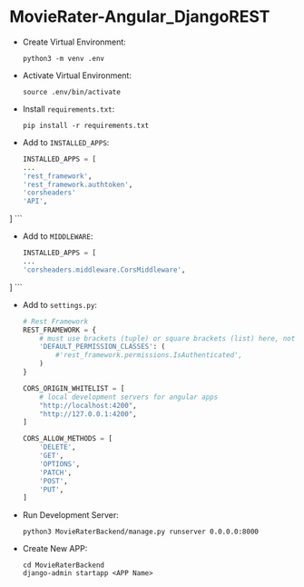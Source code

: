 # MovieRater-Angular_DjangoREST

- Create Virtual Environment:
    ```
    python3 -m venv .env
    ```

- Activate Virtual Environment:
    ```
    source .env/bin/activate
    ```

- Install `requirements.txt`:
    ```
    pip install -r requirements.txt
    ```

- Add to `INSTALLED_APPS`:
    ```python
    INSTALLED_APPS = [
    ...
    'rest_framework',
    'rest_framework.authtoken',
    'corsheaders'
    'API',
]
    ```

- Add to `MIDDLEWARE`:
    ```python
    INSTALLED_APPS = [
    ...
    'corsheaders.middleware.CorsMiddleware',
]
    ```

- Add to `settings.py`:
    ```python
    # Rest Framework
    REST_FRAMEWORK = {
        # must use brackets (tuple) or square brackets (list) here, not curly brackets (set)
        'DEFAULT_PERMISSION_CLASSES': (
            #'rest_framework.permissions.IsAuthenticated',
        ) 
    }

    CORS_ORIGIN_WHITELIST = [
        # local development servers for angular apps
        "http://localhost:4200",
        "http://127.0.0.1:4200",
    ]

    CORS_ALLOW_METHODS = [
        'DELETE',
        'GET',
        'OPTIONS',
        'PATCH',
        'POST',
        'PUT',
    ]
    ```
- Run Development Server:
    ```
    python3 MovieRaterBackend/manage.py runserver 0.0.0.0:8000
    ```
    
- Create New APP:
    ```
    cd MovieRaterBackend
    django-admin startapp <APP Name>
    ```